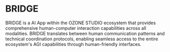 # BRIDGE
BRIDGE is a AI App within the OZONE STUDIO ecosystem that provides comprehensive human-computer interaction capabilities across all modalities. BRIDGE translates between human communication patterns and technical coordination protocols, enabling seamless access to the entire ecosystem's AGI capabilities through human-friendly interfaces.
